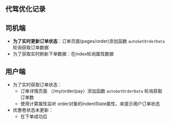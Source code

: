 ## 代驾优化记录

## 司机端

- **为了实时更新订单状态**：订单页面(pages/order)添加函数 `autoGetOrderData` 轮询获取订单数据
- 为了获取实时刷新下单数据：在index轮询属性数据





## 用户端

- 为了实时获取订单状态：
  - 订单详情页面 （/my/order/pay）添加函数 `autoGetOrderData` 轮询获取订单数
  - 使用计算属性监听 order对象的indentState属性，来提示用户订单状态
- 优惠卷状态未更新：
  - 在下单成功后